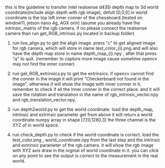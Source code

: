 this is the guideline to transfer intel realsense d435i depth map to 3d world coordinate(include align depth with rgb image), defult [0,0,0] in world coordinate is the top left inner conner of the chessboard.(tested on window11, jetson nano 4g, AGX orin)
(asume you already have the intrinsic_matrix of the rgb camera, if no please connect the realsense camera than run get_RGB_intrinsic.py located in backup folder) 
1. run live_align.py to get the align image. press "c" to get aligned image for rgb camera, which will store in name test_color_{i}.png and will also have the depth map store in name depth_map_{i}.npy , after that press "q" to quit. (remember to capture more image cause sometime opencv may not find the inner conner)

2. run get_RGB_extrinsics.py to get the extrinsics. if opencv cannot find the conner in the image it will print "Checkerboard not found in the image". otherwise it will show the image with inner conner in it, remember to check if all the inner conner in the correct place. and it will save the rotation and translation in the name of rgb_intrinsic_vector.npy and rgb_translation_vector.npy.

3. run depth2world.py to get the world coordinate. load the depth_map, intrinsic and extrinsic parameter get from above it will return a world coordinate numpy array in shape [720,1280,3] the three channel is the XYZ of in world space.

4. run check_depth.py to check if the world coordinate is correct. load the test_color.png , world_coordinate.npy from the last step and the intrinsic and extrinsic parameter of the rgb camera. it will show the rgb image with XYZ axis draw in the orginal of world coordinate in it. you can click on any point to see the output is correct to the measurement in the real world. 
